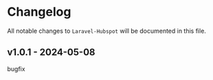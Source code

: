 # Changelog

All notable changes to `Laravel-Hubspot` will be documented in this file.

## v1.0.1 - 2024-05-08

bugfix
